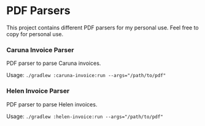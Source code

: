 # PDF Parsers

This project contains different PDF parsers for my personal use. Feel free to copy for personal use.

### Caruna Invoice Parser
PDF parser to parse Caruna invoices.

Usage: ``./gradlew :caruna-invoice:run --args="/path/to/pdf"``


### Helen Invoice Parser
PDF parser to parse Helen invoices.

Usage: ``./gradlew :helen-invoice:run --args="/path/to/pdf"``



